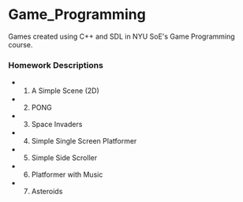 # Game_Programming
Games created using C++ and SDL in NYU SoE's Game Programming course.

### Homework Descriptions
* 1. A Simple Scene (2D)
* 2. PONG
* 3. Space Invaders
* 4. Simple Single Screen Platformer
* 5. Simple Side Scroller
* 6. Platformer with Music 
* 7. Asteroids
